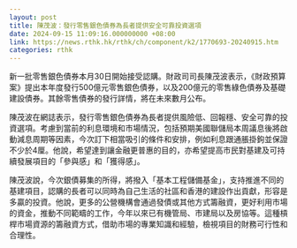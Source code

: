 ```yaml
---
layout: post
title: 陳茂波：發行零售銀色債券為長者提供安全可靠投資選項
date: 2024-09-15 11:09:16.000000000 +08:00
link: https://news.rthk.hk/rthk/ch/component/k2/1770693-20240915.htm
categories: rthk
---
```


新一批零售銀色債券本月30日開始接受認購。財政司司長陳茂波表示，《財政預算案》提出本年度發行500億元零售銀色債券，以及200億元的零售綠色債券及基礎建設債券。其餘零售債券的發行詳情，將在未來數月公布。

陳茂波在網誌表示，發行零售銀色債券為長者提供風險低、回報穩、安全可靠的投資選項。考慮到當前的利息環境和市場情況，包括預期美國聯儲局本周議息後將啟動減息周期等因素，今次訂下相當吸引的條件和安排，例如利息跟通脹掛鉤並保證不少於4厘。他說，希望達到讓金融更普惠的目的，亦希望提高市民對基建及可持續發展項目的「參與感」和「獲得感」。

陳茂波說，今次銀債募集的所得，將撥入「基本工程儲備基金」，支持推進不同的基建項目，認購的長者可以同時為自己生活的社區和香港的建設作出貢獻，形容是多贏的投資。他說，更多的公營機構會通過發債或其他方式籌融資，更好利用市場的資金，推動不同範疇的工作，今年以來已有機管局、市建局以及房協等。這種槓桿市場資源的籌融資方式，借助市場的專業知識和經驗，檢視項目的財務可行性和合理性。
